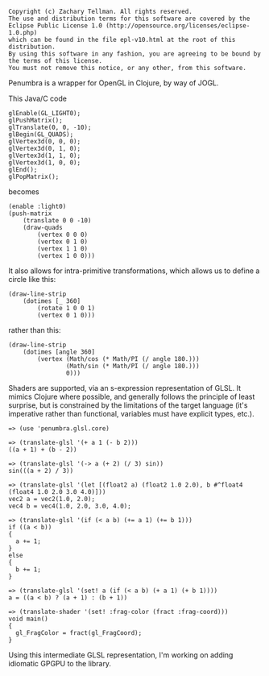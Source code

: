     Copyright (c) Zachary Tellman. All rights reserved.
    The use and distribution terms for this software are covered by the
    Eclipse Public License 1.0 (http://opensource.org/licenses/eclipse-1.0.php)
    which can be found in the file epl-v10.html at the root of this distribution.
    By using this software in any fashion, you are agreeing to be bound by
    the terms of this license.
    You must not remove this notice, or any other, from this software.

Penumbra is a wrapper for OpenGL in Clojure, by way of JOGL.

This Java/C code

	glEnable(GL_LIGHT0);
	glPushMatrix();
	glTranslate(0, 0, -10);
	glBegin(GL_QUADS);
	glVertex3d(0, 0, 0);
	glVertex3d(0, 1, 0);
	glVertex3d(1, 1, 0);
	glVertex3d(1, 0, 0);
	glEnd();
	glPopMatrix();
	
becomes

	(enable :light0)
	(push-matrix
		(translate 0 0 -10)
		(draw-quads
			(vertex 0 0 0)
			(vertex 0 1 0)
			(vertex 1 1 0)
			(vertex 1 0 0)))


It also allows for intra-primitive transformations, which allows us to define a circle like this:

	(draw-line-strip
  		(dotimes [_ 360]
    		(rotate 1 0 0 1)
    		(vertex 0 1 0)))

rather than this:

	(draw-line-strip
  		(dotimes [angle 360]
    		(vertex (Math/cos (* Math/PI (/ angle 180.)))
            		(Math/sin (* Math/PI (/ angle 180.)))
            		0)))

Shaders are supported, via an s-expression representation of GLSL.  It mimics Clojure where possible, and generally follows the principle of least surprise, but is constrained by the limitations of the target language (it's imperative rather than functional, variables must have explicit types, etc.).

	=> (use 'penumbra.glsl.core)
	
	=> (translate-glsl '(+ a 1 (- b 2)))
	((a + 1) + (b - 2))
	
	=> (translate-glsl '(-> a (+ 2) (/ 3) sin))
	sin(((a + 2) / 3))
	
	=> (translate-glsl '(let [(float2 a) (float2 1.0 2.0), b #^float4 (float4 1.0 2.0 3.0 4.0)]))
	vec2 a = vec2(1.0, 2.0);
	vec4 b = vec4(1.0, 2.0, 3.0, 4.0);
	
	=> (translate-glsl '(if (< a b) (+= a 1) (+= b 1)))
	if ((a < b))
	{
	  a += 1;
	}
	else
	{
	  b += 1;
	}
	
	=> (translate-glsl '(set! a (if (< a b) (+ a 1) (+ b 1))))
	a = ((a < b) ? (a + 1) : (b + 1))
	
	=> (translate-shader '(set! :frag-color (fract :frag-coord)))
	void main()
	{
	  gl_FragColor = fract(gl_FragCoord);
	}
	
Using this intermediate GLSL representation, I'm working on adding idiomatic GPGPU to the library.

